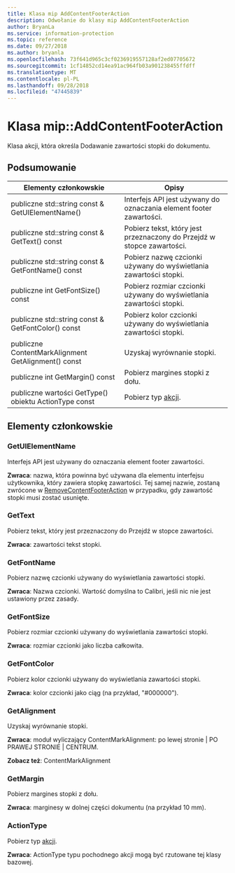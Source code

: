 ```yaml
---
title: Klasa mip AddContentFooterAction
description: Odwołanie do klasy mip AddContentFooterAction
author: BryanLa
ms.service: information-protection
ms.topic: reference
ms.date: 09/27/2018
ms.author: bryanla
ms.openlocfilehash: 73f641d965c3cf0236919557128af2ed07705672
ms.sourcegitcommit: 1cf14852cd14ea91ac964fb03a901238455ffdff
ms.translationtype: MT
ms.contentlocale: pl-PL
ms.lasthandoff: 09/28/2018
ms.locfileid: "47445839"
---
```

# <a name="class-mipaddcontentfooteraction"></a>Klasa mip::AddContentFooterAction 
Klasa akcji, która określa Dodawanie zawartości stopki do dokumentu.
  
## <a name="summary"></a>Podsumowanie
 Elementy członkowskie                        | Opisy                                
--------------------------------|---------------------------------------------
 publiczne std::string const & GetUIElementName()  |  Interfejs API jest używany do oznaczania element footer zawartości.
 publiczne std::string const & GetText() const  |  Pobierz tekst, który jest przeznaczony do Przejdź w stopce zawartości.
 publiczne std::string const & GetFontName() const  |  Pobierz nazwę czcionki używany do wyświetlania zawartości stopki.
 publiczne int GetFontSize() const  |  Pobierz rozmiar czcionki używany do wyświetlania zawartości stopki.
 publiczne std::string const & GetFontColor() const  |  Pobierz kolor czcionki używany do wyświetlania zawartości stopki.
 publiczne ContentMarkAlignment GetAlignment() const  |  Uzyskaj wyrównanie stopki.
 publiczne int GetMargin() const  |  Pobierz margines stopki z dołu.
 publiczne wartości GetType() obiektu ActionType const  |  Pobierz typ [akcji](class_mip_action.md).
  
## <a name="members"></a>Elementy członkowskie
  
### <a name="getuielementname"></a>GetUIElementName
Interfejs API jest używany do oznaczania element footer zawartości.

  
**Zwraca**: nazwa, która powinna być używana dla elementu interfejsu użytkownika, który zawiera stopkę zawartości. Tej samej nazwie, zostaną zwrócone w [RemoveContentFooterAction](class_mip_removecontentfooteraction.md) w przypadku, gdy zawartość stopki musi zostać usunięte.
  
### <a name="gettext"></a>GetText
Pobierz tekst, który jest przeznaczony do Przejdź w stopce zawartości.

  
**Zwraca**: zawartości tekst stopki.
  
### <a name="getfontname"></a>GetFontName
Pobierz nazwę czcionki używany do wyświetlania zawartości stopki.

  
**Zwraca**: Nazwa czcionki. Wartość domyślna to Calibri, jeśli nic nie jest ustawiony przez zasady.
  
### <a name="getfontsize"></a>GetFontSize
Pobierz rozmiar czcionki używany do wyświetlania zawartości stopki.

  
**Zwraca**: rozmiar czcionki jako liczba całkowita.
  
### <a name="getfontcolor"></a>GetFontColor
Pobierz kolor czcionki używany do wyświetlania zawartości stopki.

  
**Zwraca**: kolor czcionki jako ciąg (na przykład, "#000000").
  
### <a name="getalignment"></a>GetAlignment
Uzyskaj wyrównanie stopki.

  
**Zwraca**: moduł wyliczający ContentMarkAlignment: po lewej stronie | PO PRAWEJ STRONIE | CENTRUM. 
  
**Zobacz też**: ContentMarkAlignment
  
### <a name="getmargin"></a>GetMargin
Pobierz margines stopki z dołu.

  
**Zwraca**: marginesy w dolnej części dokumentu (na przykład 10 mm).
  
### <a name="actiontype"></a>ActionType
Pobierz typ [akcji](class_mip_action.md).

  
**Zwraca**: ActionType typu pochodnego akcji mogą być rzutowane tej klasy bazowej.